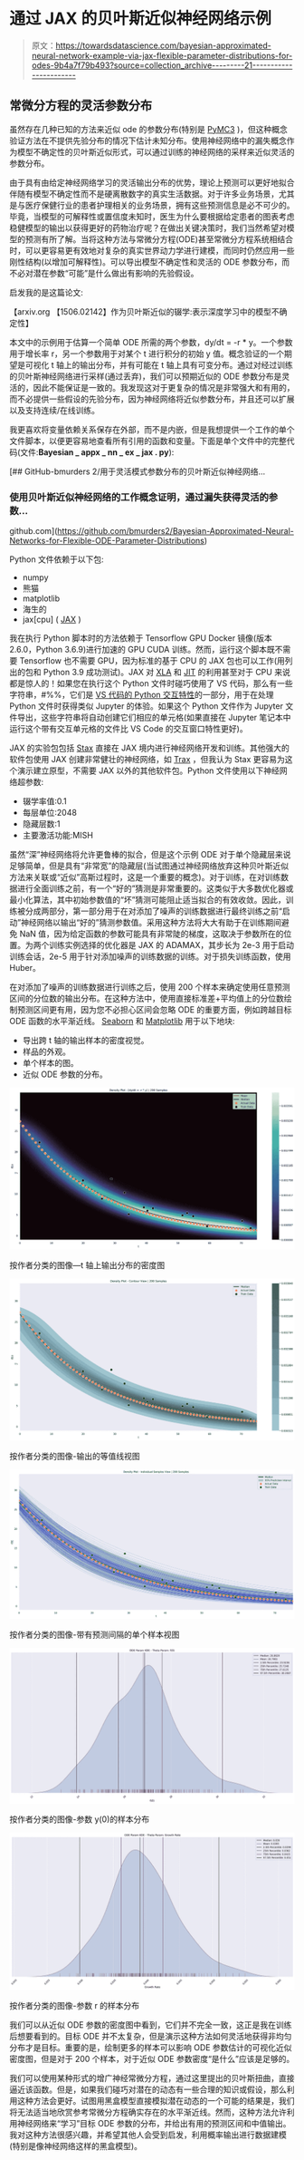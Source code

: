 # 通过 JAX 的贝叶斯近似神经网络示例

> 原文：<https://towardsdatascience.com/bayesian-approximated-neural-network-example-via-jax-flexible-parameter-distributions-for-odes-9b4a7f79b493?source=collection_archive---------21----------------------->

## 常微分方程的灵活参数分布

虽然存在几种已知的方法来近似 ode 的参数分布(特别是 [PyMC3](https://docs.pymc.io/en/stable/) )，但这种概念验证方法在不提供先验分布的情况下估计未知分布。使用神经网络中的漏失概念作为模型不确定性的贝叶斯近似形式，可以通过训练的神经网络的采样来近似灵活的参数分布。

由于具有由给定神经网络学习的灵活输出分布的优势，理论上预测可以更好地拟合伴随有模型不确定性而不是硬离散数字的真实生活数据。对于许多业务场景，尤其是与医疗保健行业的患者护理相关的业务场景，拥有这些预测信息是必不可少的。毕竟，当模型的可解释性或置信度未知时，医生为什么要根据给定患者的图表考虑稳健模型的输出以获得更好的药物治疗呢？在做出关键决策时，我们当然希望对模型的预测有所了解。当将这种方法与常微分方程(ODE)甚至常微分方程系统相结合时，可以更容易更有效地对复杂的真实世界动力学进行建模，而同时仍然应用一些刚性结构(以增加可解释性)。可以导出模型不确定性和灵活的 ODE 参数分布，而不必对潜在参数“可能”是什么做出有影响的先验假设。

启发我的是这篇论文:

【arxiv.org 【1506.02142】作为贝叶斯近似的辍学:表示深度学习中的模型不确定性】

本文中的示例用于估算一个简单 ODE 所需的两个参数，dy/dt = -r * y。一个参数用于增长率 r，另一个参数用于对某个 t 进行积分的初始 y 值。概念验证的一个期望是可视化 t 轴上的输出分布，并有可能在 t 轴上具有可变分布。通过对经过训练的贝叶斯神经网络进行采样(通过丢弃)，我们可以预期近似的 ODE 参数分布是灵活的，因此不能保证是一致的。我发现这对于更复杂的情况是非常强大和有用的，而不必提供一些假设的先验分布，因为神经网络将近似参数分布，并且还可以扩展以及支持连续/在线训练。

我更喜欢将变量依赖关系保存在外部，而不是内嵌，但是我想提供一个工作的单个文件脚本，以便更容易地查看所有引用的函数和变量。下面是单个文件中的完整代码(文件:**Bayesian _ appx _ nn _ ex _ jax . py**):

[](https://github.com/bmurders2/Bayesian-Approximated-Neural-Networks-for-Flexible-ODE-Parameter-Distributions) [## GitHub-bmurders 2/用于灵活模式参数分布的贝叶斯近似神经网络…

### 使用贝叶斯近似神经网络的工作概念证明，通过漏失获得灵活的参数…

github.com](https://github.com/bmurders2/Bayesian-Approximated-Neural-Networks-for-Flexible-ODE-Parameter-Distributions) 

Python 文件依赖于以下包:

*   numpy
*   熊猫
*   matplotlib
*   海生的
*   jax[cpu] ( [JAX](https://github.com/google/jax) )

我在执行 Python 脚本时的方法依赖于 Tensorflow GPU Docker 镜像(版本 2.6.0，Python 3.6.9)进行加速的 GPU CUDA 训练。然而，运行这个脚本既不需要 Tensorflow 也不需要 GPU，因为标准的基于 CPU 的 JAX 包也可以工作(用列出的包和 Python 3.9 成功测试)。JAX 对 [XLA](https://www.tensorflow.org/xla) 和 [JIT](https://jax.readthedocs.io/en/latest/jax-101/02-jitting.html) 的利用甚至对于 CPU 来说都是惊人的！如果您在执行这个 Python 文件时碰巧使用了 VS 代码，那么有一些字符串，#%%，它们是 [VS 代码的 Python 交互特性](https://code.visualstudio.com/docs/python/jupyter-support-py)的一部分，用于在处理 Python 文件时获得类似 Jupyter 的体验。如果这个 Python 文件作为 Jupyter 文件导出，这些字符串将自动创建它们相应的单元格(如果直接在 Jupyter 笔记本中运行这个带有交互单元格的文件比 VS Code 的交互窗口特性更好)。

JAX 的实验包包括 [Stax](https://github.com/google/jax/blob/main/jax/example_libraries/README.md#neural-net-building-with-stax) 直接在 JAX 境内进行神经网络开发和训练。其他强大的软件包使用 JAX 创建非常健壮的神经网络，如 [Trax](https://github.com/google/trax) ，但我认为 Stax 更容易为这个演示建立原型，不需要 JAX 以外的其他软件包。Python 文件使用以下神经网络超参数:

*   辍学率值:0.1
*   每层单位:2048
*   隐藏层数:1
*   主要激活功能:MISH

虽然“深”神经网络将允许更鲁棒的拟合，但是这个示例 ODE 对于单个隐藏层来说足够简单，但是具有“非常宽”的隐藏层(当试图通过神经网络放弃这种贝叶斯近似方法来关联或“近似”高斯过程时，这是一个重要的概念)。对于训练，在对训练数据进行全面训练之前，有一个“好的”猜测是非常重要的。这类似于大多数优化器或最小化算法，其中初始参数值的“坏”猜测可能阻止适当拟合的有效收敛。因此，训练被分成两部分，第一部分用于在对添加了噪声的训练数据进行最终训练之前“启动”神经网络以输出“好的”猜测参数值。采用这种方法将大大有助于在训练期间避免 NaN 值，因为给定函数的参数可能具有非常陡的梯度，这取决于参数所在的位置。为两个训练实例选择的优化器是 JAX 的 ADAMAX，其步长为 2e-3 用于启动训练会话，2e-5 用于针对添加噪声的训练数据的训练。对于损失训练函数，使用 Huber。

在对添加了噪声的训练数据进行训练之后，使用 200 个样本来确定使用任意预测区间的分位数的输出分布。在这种方法中，使用直接标准差+平均值上的分位数绘制预测区间更有用，因为您不必担心区间会忽略 ODE 的重要方面，例如跨越目标 ODE 函数的水平渐近线。 [Seaborn](https://seaborn.pydata.org/index.html) 和 [Matplotlib](https://matplotlib.org/) 用于以下地块:

*   导出跨 t 轴的输出样本的密度视觉。
*   样品的外观。
*   单个样本的图。
*   近似 ODE 参数的分布。

![](img/e7ad85c6a4629a35a7fdb6f4c3609649.png)

按作者分类的图像—t 轴上输出分布的密度图

![](img/2b371e9fb5bc50cf0fd9f440b4e50d44.png)

按作者分类的图像-输出的等值线视图

![](img/522e36f681214cfcc4d8a2758abd3daa.png)

按作者分类的图像-带有预测间隔的单个样本视图

![](img/6cd87b1fb9e6eccd75fddf1a9d896add.png)

按作者分类的图像-参数 y(0)的样本分布

![](img/cc365443134238aa1dc64982f479c44f.png)

按作者分类的图像-参数 r 的样本分布

我们可以从近似 ODE 参数的密度图中看到，它们并不完全一致，这正是我在训练后想要看到的。目标 ODE 并不太复杂，但是演示这种方法如何灵活地获得非均匀分布才是目标。重要的是，绘制更多的样本可以影响 ODE 参数估计的可视化近似密度图，但是对于 200 个样本，对于近似 ODE 参数密度“是什么”应该是足够的。

我们可以使用某种形式的增广神经常微分方程，通过这里提出的贝叶斯扭曲，直接逼近该函数。但是，如果我们碰巧对潜在的动态有一些合理的知识或假设，那么利用这种方法会更好。试图用黑盒模型直接模拟潜在动态的一个可能的结果是，我们将无法适当地欣赏参考常微分方程确实存在的水平渐近线。然而，这种方法允许利用神经网络来“学习”目标 ODE 参数的分布，并给出有用的预测区间和中值输出。我对这种方法很感兴趣，并希望其他人会受到启发，利用概率输出进行数据建模(特别是像神经网络这样的黑盒模型)。